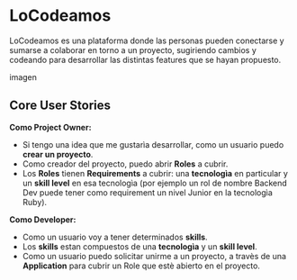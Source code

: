 # LoCodeamos

LoCodeamos es una plataforma donde las personas pueden conectarse y sumarse a colaborar en torno a un proyecto, sugiriendo cambios y codeando para desarrollar las distintas features que se hayan propuesto.

imagen

## Core User Stories

**Como Project Owner:**
* Si tengo una idea que me gustarìa desarrollar, como un usuario puedo **crear un proyecto**.
* Como creador del proyecto, puedo abrir **Roles** a cubrir.
* Los **Roles** tienen **Requirements** a cubrir: una **tecnologìa** en particular y un **skill level** en esa tecnologìa (por ejemplo un rol de nombre Backend Dev puede tener como requirement un nivel Junior en la tecnologìa Ruby).

**Como Developer:**
* Como un usuario voy a tener determinados **skills**.
* Los **skills** estan compuestos de una **tecnologìa** y un **skill level**.
* Como un usuario puedo solicitar unirme a un proyecto, a travès de una **Application** para cubrir un Role que estè abierto en el proyecto.
